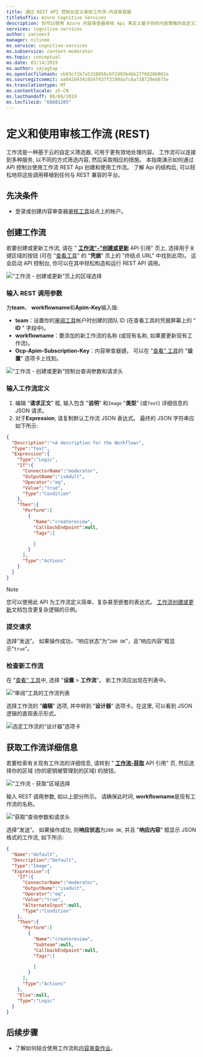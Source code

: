 ```yaml
---
title: 通过 REST API 控制台定义审核工作流-内容审查器
titleSuffix: Azure Cognitive Services
description: 你可以使用 Azure 内容审查器审核 Api 来定义基于你的内容策略的自定义工作流和阈值。
services: cognitive-services
author: sanjeev3
manager: nitinme
ms.service: cognitive-services
ms.subservice: content-moderator
ms.topic: conceptual
ms.date: 03/14/2019
ms.author: sajagtap
ms.openlocfilehash: cb93cf1b7a5338058c6f2d93b4bb27f60286882e
ms.sourcegitcommit: aa042d4341054f437f3190da7c8a718729eb675e
ms.translationtype: MT
ms.contentlocale: zh-CN
ms.lasthandoff: 08/09/2019
ms.locfileid: "68881205"
---
```

# <a name="define-and-use-moderation-workflows-rest"></a>定义和使用审核工作流 (REST)

工作流是一种基于云的自定义筛选器, 可用于更有效地处理内容。 工作流可以连接到多种服务, 以不同的方式筛选内容, 然后采取相应的措施。 本指南演示如何通过 API 控制台使用工作流 REST Api 创建和使用工作流。 了解 Api 的结构后, 可以轻松地将这些调用移植到任何与 REST 兼容的平台。

## <a name="prerequisites"></a>先决条件

- 登录或创建内容审查器[审核工具](https://contentmoderator.cognitive.microsoft.com/)站点上的帐户。

## <a name="create-a-workflow"></a>创建工作流

若要创建或更新工作流, 请在 " **[工作流"-"创建或更新](https://westus2.dev.cognitive.microsoft.com/docs/services/580519463f9b070e5c591178/operations/5813b46b3f9b0711b43c4c59)** API 引用" 页上, 选择用于关键区域的按钮 (可在 "[查看工具](https://contentmoderator.cognitive.microsoft.com/)" 的 "**凭据**" 页上的 "终结点 URL" 中找到此项)。 这会启动 API 控制台, 你可以在其中轻松构造和运行 REST API 调用。

![“工作流 - 创建或更新”页上的区域选择](images/test-drive-region.png)

### <a name="enter-rest-call-parameters"></a>输入 REST 调用参数

为**team**、 **workflowname**和**Apim-Key**输入值:

- **team**：设置你的[审阅工具](https://contentmoderator.cognitive.microsoft.com/)帐户时创建的团队 ID (在查看工具的凭据屏幕上的 " **ID** " 字段中)。
- **workflowname**：要添加的新工作流的名称 (或现有名称, 如果要更新现有工作流)。
- **Ocp-Apim-Subscription-Key**：内容审查器键。 可以在 "[查看" 工具](https://contentmoderator.cognitive.microsoft.com)的 "**设置**" 选项卡上找到。

![“工作流 - 创建或更新”控制台查询参数和请求头](images/workflow-console-parameters.PNG)

### <a name="enter-a-workflow-definition"></a>输入工作流定义

1. 编辑 "**请求正文**" 框, 输入包含 "**说明**" 和`Image` "**类型**" (或`Text`) 详细信息的 JSON 请求。
2. 对于**Expression**, 请复制默认工作流 JSON 表达式。 最终的 JSON 字符串应如下所示:

```json
{
  "Description":"<A description for the Workflow>",
  "Type":"Text",
  "Expression":{
    "Type":"Logic",
    "If":{
      "ConnectorName":"moderator",
      "OutputName":"isAdult",
      "Operator":"eq",
      "Value":"true",
      "Type":"Condition"
    },
    "Then":{
      "Perform":[
        {
          "Name":"createreview",
          "CallbackEndpoint":null,
          "Tags":[

          ]
        }
      ],
      "Type":"Actions"
    }
  }
}
```

> [!NOTE]
> 您可以使用此 API 为工作流定义简单、复杂甚至嵌套的表达式。 [工作流创建或更新](https://westus2.dev.cognitive.microsoft.com/docs/services/580519463f9b070e5c591178/operations/5813b46b3f9b0711b43c4c59)文档包含更复杂逻辑的示例。

### <a name="submit-your-request"></a>提交请求
  
选择“发送”。 如果操作成功，“响应状态”为“`200 OK`”，且“响应内容”框显示“`true`”。

### <a name="examine-the-new-workflow"></a>检查新工作流

在 "[查看" 工具](https://contentmoderator.cognitive.microsoft.com/)中, 选择 "**设置** > **工作流**"。 新工作流应出现在列表中。

![“审阅”工具的工作流列表](images/workflow-console-new-workflow.PNG)

选择工作流的 "**编辑**" 选项, 并中转到 "**设计器**" 选项卡。在这里, 可以看到 JSON 逻辑的直观表示形式。

![选定工作流的“设计器”选项卡](images/workflow-console-new-workflow-designer.PNG)

## <a name="get-workflow-details"></a>获取工作流详细信息

若要检索有关现有工作流的详细信息, 请转到 " **[工作流-获取](https://westus.dev.cognitive.microsoft.com/docs/services/580519463f9b070e5c591178/operations/5813b44b3f9b0711b43c4c58)** API 引用" 页, 然后选择你的区域 (你的密钥被管理到的区域) 的按钮。

![“工作流 - 获取”区域选择](images/test-drive-region.png)

输入 REST 调用参数, 如以上部分所示。 请确保此时间, **workflowname**是现有工作流的名称。

![“获取”查询参数和请求头](images/workflow-get-default.PNG)

选择“发送”。 如果操作成功, 则**响应状态**为`200 OK`, 并且 "**响应内容**" 框显示 JSON 格式的工作流, 如下所示:

```json
{
  "Name":"default",
  "Description":"Default",
  "Type":"Image",
  "Expression":{
    "If":{
      "ConnectorName":"moderator",
      "OutputName":"isadult",
      "Operator":"eq",
      "Value":"true",
      "AlternateInput":null,
      "Type":"Condition"
    },
    "Then":{
      "Perform":[
        {
          "Name":"createreview",
          "Subteam":null,
          "CallbackEndpoint":null,
          "Tags":[

          ]
        }
      ],
      "Type":"Actions"
    },
    "Else":null,
    "Type":"Logic"
  }
}
```

## <a name="next-steps"></a>后续步骤

- 了解如何结合使用工作流和[内容审查作业](try-review-api-job.md)。